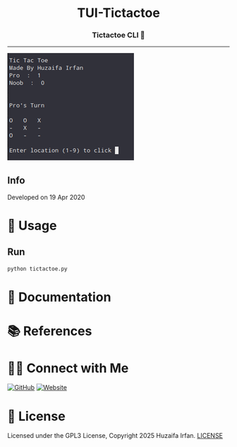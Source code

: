 <div align="center">
  <h1>TUI-Tictactoe</h1>
  <p><h3 align="center">Tictactoe CLI 🚀</h3></p>
</div>


<hr>



![Game Play](/img/gameplay.png)


## Info


Developed on 19 Apr 2020


# 🚀 Usage

## Run
```bash
python tictactoe.py
```



# 📝 Documentation

# 📚 References


# 🤝🏻 Connect with Me

[![GitHub](https://img.shields.io/badge/Github-%23222.svg?style=for-the-badge&logo=github&logoColor=white)](https://github.com/HuzaifaIrfan/)
[![Website](https://img.shields.io/badge/Website-%23222.svg?style=for-the-badge&logo=google-chrome&logoColor==%234285F4)](https://www.huzaifairfan.com)

# 📜 License

Licensed under the GPL3 License, Copyright 2025 Huzaifa Irfan. [LICENSE](LICENSE)
